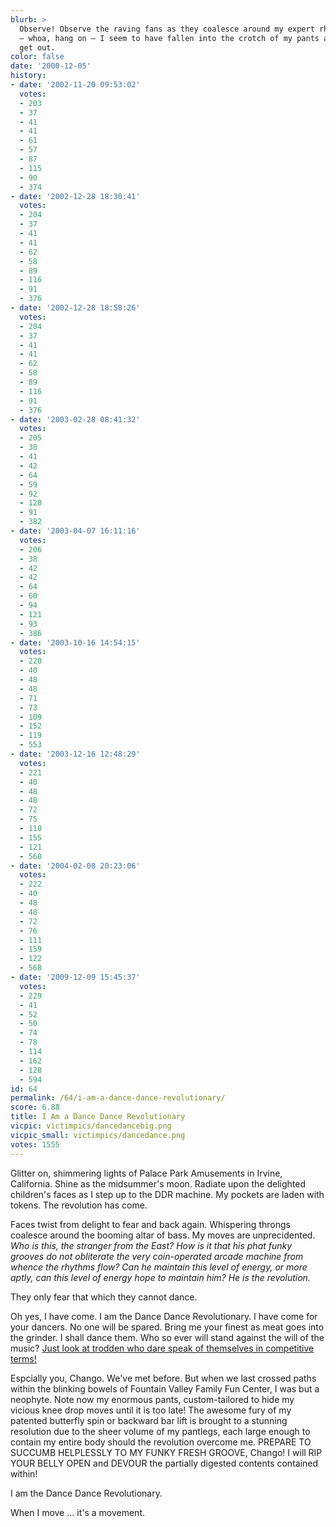```yaml
---
blurb: >
  Observe! Observe the raving fans as they coalesce around my expert rhythm — whoa
  — whoa, hang on — I seem to have fallen into the crotch of my pants and I can't
  get out.
color: false
date: '2000-12-05'
history:
- date: '2002-11-20 09:53:02'
  votes:
  - 203
  - 37
  - 41
  - 41
  - 61
  - 57
  - 87
  - 115
  - 90
  - 374
- date: '2002-12-28 18:30:41'
  votes:
  - 204
  - 37
  - 41
  - 41
  - 62
  - 58
  - 89
  - 116
  - 91
  - 376
- date: '2002-12-28 18:58:26'
  votes:
  - 204
  - 37
  - 41
  - 41
  - 62
  - 58
  - 89
  - 116
  - 91
  - 376
- date: '2003-02-28 08:41:32'
  votes:
  - 205
  - 38
  - 41
  - 42
  - 64
  - 59
  - 92
  - 120
  - 91
  - 382
- date: '2003-04-07 16:11:16'
  votes:
  - 206
  - 38
  - 42
  - 42
  - 64
  - 60
  - 94
  - 121
  - 93
  - 386
- date: '2003-10-16 14:54:15'
  votes:
  - 220
  - 40
  - 48
  - 48
  - 71
  - 73
  - 109
  - 152
  - 119
  - 553
- date: '2003-12-16 12:48:29'
  votes:
  - 221
  - 40
  - 48
  - 48
  - 72
  - 75
  - 110
  - 155
  - 121
  - 560
- date: '2004-02-08 20:23:06'
  votes:
  - 222
  - 40
  - 48
  - 48
  - 72
  - 76
  - 111
  - 159
  - 122
  - 568
- date: '2009-12-09 15:45:37'
  votes:
  - 229
  - 41
  - 52
  - 50
  - 74
  - 78
  - 114
  - 162
  - 128
  - 594
id: 64
permalink: /64/i-am-a-dance-dance-revolutionary/
score: 6.88
title: I Am a Dance Dance Revolutionary
vicpic: victimpics/dancedancebig.png
vicpic_small: victimpics/dancedance.png
votes: 1555
---
```


Glitter on, shimmering lights of Palace Park Amusements in Irvine,
California. Shine as the midsummer's moon. Radiate upon the delighted
children's faces as I step up to the DDR machine. My pockets are laden
with tokens. The revolution has come.

Faces twist from delight to fear and back again. Whispering throngs
coalesce around the booming altar of bass. My moves are unprecidented.
*Who is this, the stranger from the East? How is it that his phat funky
grooves do not obliterate the very coin-operated arcade machine from
whence the rhythms flow? Can he maintain this level of energy, or more
aptly, can this level of energy hope to maintain him? He is the
revolution.*

They only fear that which they cannot dance.

Oh yes, I have come. I am the Dance Dance Revolutionary. I have come for
your dancers. No one will be spared. Bring me your finest as meat goes
into the grinder. I shall dance them. Who so ever will stand against the
will of the music? [Just look at trodden who dare speak of themselves in
competitive
terms!](https://web.archive.org/web/20001205000000/http://www.visual-shock.com/ddr/teams.html)

Espcially you, Chango. We've met before. But when we last crossed paths
within the blinking bowels of Fountain Valley Family Fun Center, I was
but a neophyte. Note now my enormous pants, custom-tailored to hide my
vicious knee drop moves until it is too late! The awesome fury of my
patented butterfly spin or backward bar lift is brought to a stunning
resolution due to the sheer volume of my pantlegs, each large enough to
contain my entire body should the revolution overcome me. PREPARE TO
SUCCUMB HELPLESSLY TO MY FUNKY FRESH GROOVE, Chango! I will RIP YOUR
BELLY OPEN and DEVOUR the partially digested contents contained within!

I am the Dance Dance Revolutionary.

When I move ... it's a movement.